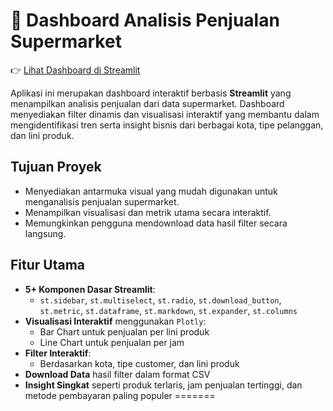 # 🛒 Dashboard Analisis Penjualan Supermarket

👉 [Lihat Dashboard di Streamlit](https://app-supermarket-henwszmacedzxnzcdedbe8.streamlit.app/)

Aplikasi ini merupakan dashboard interaktif berbasis **Streamlit** yang menampilkan analisis penjualan dari data supermarket. Dashboard menyediakan filter dinamis dan visualisasi interaktif yang membantu dalam mengidentifikasi tren serta insight bisnis dari berbagai kota, tipe pelanggan, dan lini produk.

## Tujuan Proyek
- Menyediakan antarmuka visual yang mudah digunakan untuk menganalisis penjualan supermarket.
- Menampilkan visualisasi dan metrik utama secara interaktif.
- Memungkinkan pengguna mendownload data hasil filter secara langsung.

## Fitur Utama
- **5+ Komponen Dasar Streamlit**:
  - `st.sidebar`, `st.multiselect`, `st.radio`, `st.download_button`, `st.metric`, `st.dataframe`, `st.markdown`, `st.expander`, `st.columns`
- **Visualisasi Interaktif** menggunakan `Plotly`:
  - Bar Chart untuk penjualan per lini produk
  - Line Chart untuk penjualan per jam
- **Filter Interaktif**:
  - Berdasarkan kota, tipe customer, dan lini produk
- **Download Data** hasil filter dalam format CSV
- **Insight Singkat** seperti produk terlaris, jam penjualan tertinggi, dan metode pembayaran paling populer
=======
